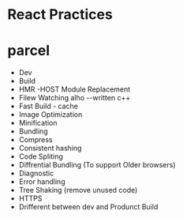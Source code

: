 # React Practices


# parcel
- Dev
- Build
- HMR -HOST Module Replacement
- Filew Watching alho --written c++
- Fast Build - cache
- Image Optimization
- Minification
- Bundling
- Compress
- Consistent hashing
- Code Spliting
- Diffrential Bundling (To support Older browsers)
- Diagnostic
- Error handling
- Tree Shaking (remove unused code)
- HTTPS
- Drifferent between dev and Produnct Build